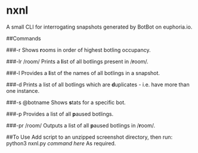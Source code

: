 # nxnl
A small CLI for interrogating snapshots generated by BotBot on euphoria.io.

##Commands

###-r
Shows **r**ooms in order of highest botling occupancy.

###-lr /room/
Prints a **l**ist of all botlings present in /**r**oom/.

###-l
Provides a **l**ist of the names of all botlings in a snapshot.

###-d
Prints a list of all botlings which are **d**uplicates - i.e. have more than one instance.

###-s @botname
Shows **s**tats for a specific bot.

###-p
Provides a list of all **p**aused botlings.

###-pr /room/
Outputs a list of all **p**aused botlings in /**r**oom/.

##To Use
Add script to an unzipped screenshot directory, then run:
python3 nxnl.py *command here*
As required.